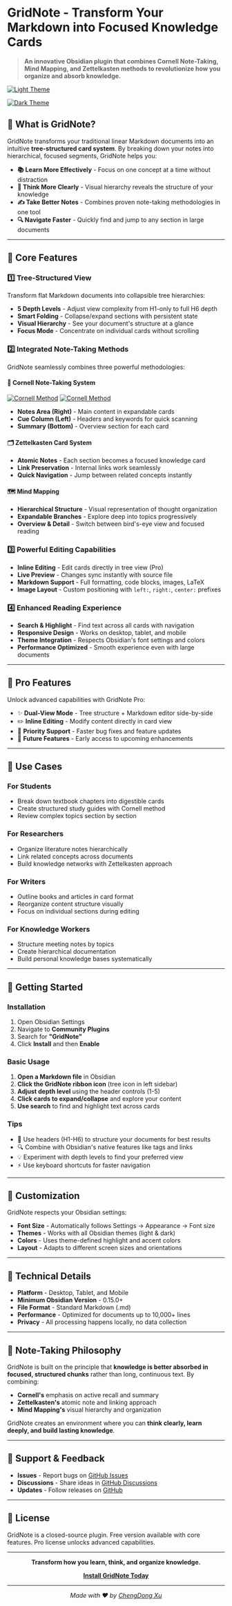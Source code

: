 # GridNote - Transform Your Markdown into Focused Knowledge Cards

> **An innovative Obsidian plugin that combines Cornell Note-Taking, Mind Mapping, and Zettelkasten methods to revolutionize how you organize and absorb knowledge.**

[![Light Theme](images/image-white.png)](images/image-white.png)

[![Dark Theme](images/image-black.png)](images/image-black.png)

## 🎯 What is GridNote?

GridNote transforms your traditional linear Markdown documents into an intuitive **tree-structured card system**. By breaking down your notes into hierarchical, focused segments, GridNote helps you:

- **📚 Learn More Effectively** - Focus on one concept at a time without distraction
- **🧠 Think More Clearly** - Visual hierarchy reveals the structure of your knowledge
- **✍️ Take Better Notes** - Combines proven note-taking methodologies in one tool
- **🔍 Navigate Faster** - Quickly find and jump to any section in large documents

---

## 🌟 Core Features

### 1️⃣ Tree-Structured View

Transform flat Markdown documents into collapsible tree hierarchies:

- **5 Depth Levels** - Adjust view complexity from H1-only to full H6 depth
- **Smart Folding** - Collapse/expand sections with persistent state
- **Visual Hierarchy** - See your document's structure at a glance
- **Focus Mode** - Concentrate on individual cards without scrolling

### 2️⃣ Integrated Note-Taking Methods

GridNote seamlessly combines three powerful methodologies:

#### 📝 Cornell Note-Taking System
[![Cornell Method](images/image-share-black.png#gh-dark-mode-only)](images/image-share-black.png)
[![Cornell Method](images/image-share-white.png#gh-light-mode-only)](images/image-share-white.png)

- **Notes Area (Right)** - Main content in expandable cards
- **Cue Column (Left)** - Headers and keywords for quick scanning
- **Summary (Bottom)** - Overview section for each card

#### 🗂️ Zettelkasten Card System

- **Atomic Notes** - Each section becomes a focused knowledge card
- **Link Preservation** - Internal links work seamlessly
- **Quick Navigation** - Jump between related concepts instantly

#### 🗺️ Mind Mapping

- **Hierarchical Structure** - Visual representation of thought organization
- **Expandable Branches** - Explore deep into topics progressively
- **Overview & Detail** - Switch between bird's-eye view and focused reading

### 3️⃣ Powerful Editing Capabilities

- **Inline Editing** - Edit cards directly in tree view (Pro)
- **Live Preview** - Changes sync instantly with source file
- **Markdown Support** - Full formatting, code blocks, images, LaTeX
- **Image Layout** - Custom positioning with `left:`, `right:`, `center:` prefixes

### 4️⃣ Enhanced Reading Experience

- **Search & Highlight** - Find text across all cards with navigation
- **Responsive Design** - Works on desktop, tablet, and mobile
- **Theme Integration** - Respects Obsidian's font settings and colors
- **Performance Optimized** - Smooth experience even with large documents

---

## 💎 Pro Features

Unlock advanced capabilities with GridNote Pro:

- ✨ **Dual-View Mode** - Tree structure + Markdown editor side-by-side
- ✏️ **Inline Editing** - Modify content directly in card view
- 🚀 **Priority Support** - Faster bug fixes and feature updates
- 🎁 **Future Features** - Early access to upcoming enhancements

---

## 📖 Use Cases

### For Students
- Break down textbook chapters into digestible cards
- Create structured study guides with Cornell method
- Review complex topics section by section

### For Researchers
- Organize literature notes hierarchically
- Link related concepts across documents
- Build knowledge networks with Zettelkasten approach

### For Writers
- Outline books and articles in card format
- Reorganize content structure visually
- Focus on individual sections during editing

### For Knowledge Workers
- Structure meeting notes by topics
- Create hierarchical documentation
- Build personal knowledge bases systematically

---

## 🚀 Getting Started

### Installation

1. Open Obsidian Settings
2. Navigate to **Community Plugins**
3. Search for **"GridNote"**
4. Click **Install** and then **Enable**

### Basic Usage

1. **Open a Markdown file** in Obsidian
2. **Click the GridNote ribbon icon** (tree icon in left sidebar)
3. **Adjust depth level** using the header controls (1-5)
4. **Click cards to expand/collapse** and explore your content
5. **Use search** to find and highlight text across cards

### Tips

- 📌 Use headers (H1-H6) to structure your documents for best results
- 🔍 Combine with Obsidian's native features like tags and links
- 💡 Experiment with depth levels to find your preferred view
- ⚡ Use keyboard shortcuts for faster navigation

---

## 🎨 Customization

GridNote respects your Obsidian settings:

- **Font Size** - Automatically follows Settings → Appearance → Font size
- **Themes** - Works with all Obsidian themes (light & dark)
- **Colors** - Uses theme-defined highlight and accent colors
- **Layout** - Adapts to different screen sizes and orientations

---

## 🔧 Technical Details

- **Platform** - Desktop, Tablet, and Mobile
- **Minimum Obsidian Version** - 0.15.0+
- **File Format** - Standard Markdown (.md)
- **Performance** - Optimized for documents up to 10,000+ lines
- **Privacy** - All processing happens locally, no data collection

---

## 📝 Note-Taking Philosophy

GridNote is built on the principle that **knowledge is better absorbed in focused, structured chunks** rather than long, continuous text. By combining:

- **Cornell's** emphasis on active recall and summary
- **Zettelkasten's** atomic note and linking approach
- **Mind Mapping's** visual hierarchy and organization

GridNote creates an environment where you can **think clearly, learn deeply, and build lasting knowledge**.

---

## 💬 Support & Feedback

- **Issues** - Report bugs on [GitHub Issues](https://github.com/Dcx199302/Obsidian-GridNote-Plugin/issues)
- **Discussions** - Share ideas in [GitHub Discussions](https://github.com/Dcx199302/Obsidian-GridNote-Plugin/discussions)
- **Updates** - Follow releases on [GitHub](https://github.com/Dcx199302/Obsidian-GridNote-Plugin/releases)

---

## 📄 License

GridNote is a closed-source plugin. Free version available with core features. Pro license unlocks advanced capabilities.

---

<div align="center">

**Transform how you learn, think, and organize knowledge.**

**[Install GridNote Today](obsidian://show-plugin?id=gird-note)**

---

*Made with ❤️ by [ChengDong Xu](https://github.com/Dcx199302)*

</div>
